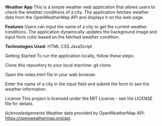 **Weather App**
This is a simple weather web application that allows users to check the weather conditions of a city. The application fetches weather data from the OpenWeatherMap API and displays it on the web page.

**Features**
Users can input the name of a city to get the current weather conditions.
The application dynamically updates the background image and input form color based on the fetched weather condition.

**Technologies Used:**
HTML
CSS
JavaScript

Getting Started
To run the application locally, follow these steps:

Clone this repository to your local machine:
git clone <repository-url>

Open the index.html file in your web browser.

Enter the name of a city in the input field and submit the form to see the weather information.

License
This project is licensed under the MIT License - see the LICENSE file for details.

Acknowledgements
Weather data provided by OpenWeatherMap API: https://openweathermap.org/api.

